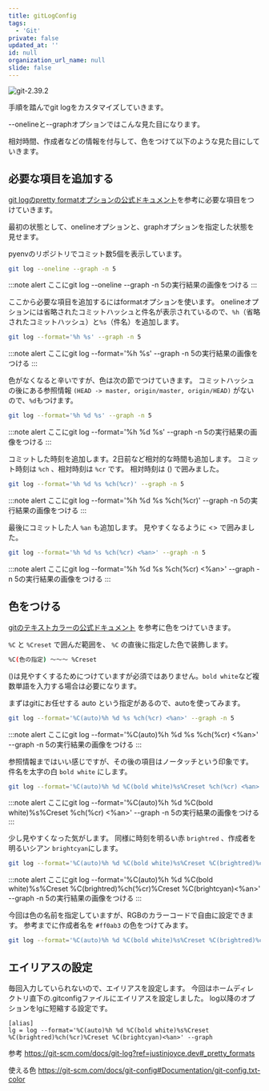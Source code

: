 ```yaml
---
title: gitLogConfig
tags:
  - 'Git'
private: false
updated_at: ''
id: null
organization_url_name: null
slide: false
---
```


![git-2.39.2](https://img.shields.io/badge/git-2.39.2-brightgreen)

手順を踏んでgit logをカスタマイズしていきます。

--onelineと--graphオプションではこんな見た目になります。


相対時間、作成者などの情報を付与して、色をつけて以下のような見た目にしていきます。


## 必要な項目を追加する

[git logのpretty formatオプションの公式ドキュメント](https://git-scm.com/docs/git-log?ref=justinjoyce.dev#_pretty_formats)を参考に必要な項目をつけていきます。

最初の状態として、onelineオプションと、graphオプションを指定した状態を見せます。

pyenvのリポジトリでコミット数5個を表示しています。

```bash
git log --oneline --graph -n 5
```

:::note alert
ここにgit log --oneline --graph -n 5の実行結果の画像をつける
:::


ここから必要な項目を追加するにはformatオプションを使います。
onelineオプションには省略されたコミットハッシュと件名が表示されているので、`%h`（省略されたコミットハッシュ）と`%s`（件名）を追加します。

```bash
git log --format='%h %s' --graph -n 5
```

:::note alert
ここにgit log --format='%h %s' --graph -n 5の実行結果の画像をつける
:::


色がなくなると辛いですが、色は次の節でつけていきます。
コミットハッシュの後にある参照情報 `(HEAD -> master, origin/master, origin/HEAD)` がないので、`%d`もつけます。


```bash
git log --format='%h %d %s' --graph -n 5
```

:::note alert
ここにgit log --format='%h %d %s' --graph -n 5の実行結果の画像をつける
:::

コミットした時刻を追加します。2日前など相対的な時間も追加します。
コミット時刻は `%ch` 、相対時刻は `%cr` です。
相対時刻は () で囲みました。

```bash
git log --format='%h %d %s %ch(%cr)' --graph -n 5
```

:::note alert
ここにgit log --format='%h %d %s %ch(%cr)' --graph -n 5の実行結果の画像をつける
:::

最後にコミットした人 `%an` も追加します。
見やすくなるように <> で囲みました。

```bash
git log --format='%h %d %s %ch(%cr) <%an>' --graph -n 5
```

:::note alert
ここにgit log --format='%h %d %s %ch(%cr) <%an>' --graph -n 5の実行結果の画像をつける
:::


## 色をつける

[gitのテキストカラーの公式ドキュメント](https://git-scm.com/docs/git-config#Documentation/git-config.txt-color) を参考に色をつけていきます。

`%C` と `%Creset` で囲んだ範囲を、 `%C` の直後に指定した色で装飾します。

```bash
%C(色の指定) 〜〜〜 %Creset
```

()は見やすくするためにつけていますが必須ではありません。`bold white`など複数単語を入力する場合は必要になります。

まずはgitにお任せする auto という指定があるので、autoを使ってみます。

```bash
git log --format='%C(auto)%h %d %s %ch(%cr) <%an>' --graph -n 5
```

:::note alert
ここにgit log --format='%C(auto)%h %d %s %ch(%cr) <%an>' --graph -n 5の実行結果の画像をつける
:::

参照情報まではいい感じですが、その後の項目はノータッチという印象です。
件名を太字の白 `bold white` にします。

```bash
git log --format='%C(auto)%h %d %C(bold white)%s%Creset %ch(%cr) <%an>' --graph -n 5
```

:::note alert
ここにgit log --format='%C(auto)%h %d %C(bold white)%s%Creset %ch(%cr) <%an>' --graph -n 5の実行結果の画像をつける
:::

少し見やすくなった気がします。
同様に時刻を明るい赤 `brightred` 、作成者を明るいシアン `brightcyan`にします。


```bash
git log --format='%C(auto)%h %d %C(bold white)%s%Creset %C(brightred)%ch(%cr)%Creset %C(brightcyan)<%an>' --graph -n 5
```

:::note alert
ここにgit log --format='%C(auto)%h %d %C(bold white)%s%Creset %C(brightred)%ch(%cr)%Creset %C(brightcyan)<%an>' --graph -n 5の実行結果の画像をつける
:::


今回は色の名前を指定していますが、RGBのカラーコードで自由に設定できます。
参考までに作成者名を `#ff0ab3` の色をつけてみます。

```bash
git log --format='%C(auto)%h %d %C(bold white)%s%Creset %C(brightred)%ch(%cr)%Creset %C(#ff0ab3)<%an>' --graph -n 5
```



## エイリアスの設定

毎回入力していられないので、エイリアスを設定します。
今回はホームディレクトリ直下の.gitconfigファイルにエイリアスを設定しました。
log以降のオプションをlgに短縮する設定です。

```.gitconfig
[alias]
lg = log --format='%C(auto)%h %d %C(bold white)%s%Creset %C(brightred)%ch(%cr)%Creset %C(brightcyan)<%an>' --graph
```

参考
https://git-scm.com/docs/git-log?ref=justinjoyce.dev#_pretty_formats

使える色
https://git-scm.com/docs/git-config#Documentation/git-config.txt-color


